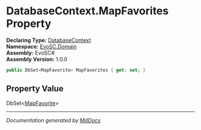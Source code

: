 ﻿<!--  
  <auto-generated>   
    The contents of this file were generated by a tool.  
    Changes to this file may be list if the file is regenerated  
  </auto-generated>   
-->

# DatabaseContext.MapFavorites Property

**Declaring Type:** [DatabaseContext](../index.md)  
**Namespace:** [EvoSC.Domain](../../index.md)  
**Assembly:** EvoSC\#  
**Assembly Version:** 1.0.0

```csharp
public DbSet<MapFavorite> MapFavorites { get; set; }
```

## Property Value

DbSet\<[MapFavorite](../../Maps/MapFavorite/index.md)\>

___

*Documentation generated by [MdDocs](https://github.com/ap0llo/mddocs)*
